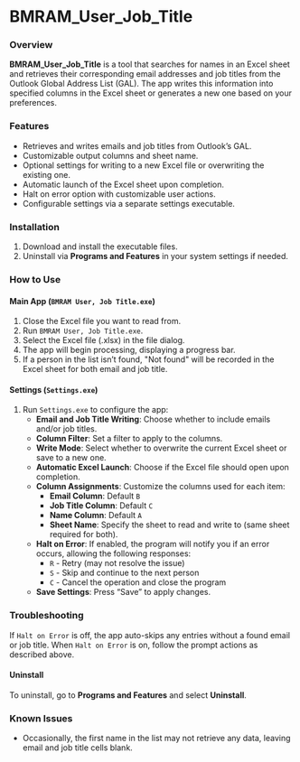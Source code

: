 # BMRAM_User_Job_Title

### Overview
**BMRAM_User_Job_Title** is a tool that searches for names in an Excel sheet and retrieves their corresponding email addresses and job titles from the Outlook Global Address List (GAL). The app writes this information into specified columns in the Excel sheet or generates a new one based on your preferences.

### Features
- Retrieves and writes emails and job titles from Outlook’s GAL.
- Customizable output columns and sheet name.
- Optional settings for writing to a new Excel file or overwriting the existing one.
- Automatic launch of the Excel sheet upon completion.
- Halt on error option with customizable user actions.
- Configurable settings via a separate settings executable.

### Installation
1. Download and install the executable files.
2. Uninstall via **Programs and Features** in your system settings if needed.

### How to Use

#### Main App (`BMRAM User, Job Title.exe`)
1. Close the Excel file you want to read from.
2. Run `BMRAM User, Job Title.exe`.
3. Select the Excel file (.xlsx) in the file dialog.
4. The app will begin processing, displaying a progress bar.
5. If a person in the list isn’t found, "Not found" will be recorded in the Excel sheet for both email and job title.

#### Settings (`Settings.exe`)
1. Run `Settings.exe` to configure the app:
   - **Email and Job Title Writing**: Choose whether to include emails and/or job titles.
   - **Column Filter**: Set a filter to apply to the columns.
   - **Write Mode**: Select whether to overwrite the current Excel sheet or save to a new one.
   - **Automatic Excel Launch**: Choose if the Excel file should open upon completion.
   - **Column Assignments**: Customize the columns used for each item:
     - **Email Column**: Default `B`
     - **Job Title Column**: Default `C`
     - **Name Column**: Default `A`
     - **Sheet Name**: Specify the sheet to read and write to (same sheet required for both).
   - **Halt on Error**: If enabled, the program will notify you if an error occurs, allowing the following responses:
     - `R` - Retry (may not resolve the issue)
     - `S` - Skip and continue to the next person
     - `C` - Cancel the operation and close the program
   - **Save Settings**: Press “Save” to apply changes.

### Troubleshooting
If `Halt on Error` is off, the app auto-skips any entries without a found email or job title. When `Halt on Error` is on, follow the prompt actions as described above.

#### Uninstall
To uninstall, go to **Programs and Features** and select **Uninstall**.

### Known Issues
- Occasionally, the first name in the list may not retrieve any data, leaving email and job title cells blank.



